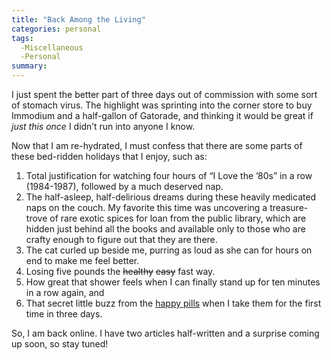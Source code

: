 ```yaml
---
title: "Back Among the Living"
categories: personal
tags:
  -Miscellaneous
  -Personal
summary: 
---
```

<p>I just spent the better part of three days out of commission with some sort of stomach virus.  The highlight was sprinting into the corner store to buy Immodium and a half-gallon of Gatorade, and thinking it would be great if <em>just this once</em>  I didn&#8217;t run into anyone I know.</p>

<p>Now that I am re-hydrated, I must confess that there are some parts of these bed-ridden holidays that I enjoy, such as:</p>

<ol>
<li>Total justification for watching four hours of &#8220;I Love the &#8217;80s&#8221; in a row (1984-1987), followed by a much deserved nap.</li>
<li>The half-asleep, half-delirious dreams during these heavily medicated naps on the couch.  My favorite this time was uncovering a treasure-trove of rare exotic spices for loan from the public library, which are hidden just behind all the books and available only to those who are crafty enough to figure out that they are there.</li>
<li>The cat curled up beside me, purring as loud as she can for hours on end to make me feel better.</li>
<li>Losing five pounds the <del>healthy</del> <del>easy</del> fast way.</li>
<li>How great that shower feels when I can finally stand up for ten minutes in a row again, and</li>
<li>That secret little buzz from the <a href="http://www.lexapro.com/english/about_depression/default.aspx">happy pills</a> when I take them for the first time in three days.</li>
</ol>

<p>So, I am back online.  I have two articles half-written and a surprise coming up soon, so stay tuned!</p>
